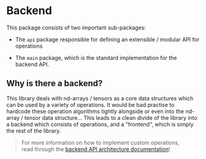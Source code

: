 
# Backend #

This package consists of two important sub-packages:

- The `api` package responsible for defining an extensible / modular API for operations

- The `main` package, which is the standard implementation for the backend API.

## Why is there a backend? ##

This library deals with nd-arrays / tensors as a core data structures
which can be used by a variety of operations.
It would be bad practise to hardcode these operation algorithms
tightly alongside or even into the nd-array / tensor data structure...
This leads to a clean divide of the library into a backend which
consists of operations, and a "frontend", which is simply the rest of the library. 
<br>

> For more information on how to implement custom operations, <br>
read through the
[backend API architecture documentation](api/README.md)!
